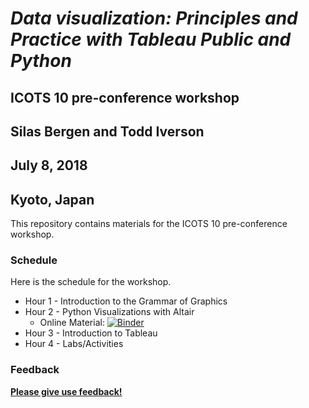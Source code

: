 # *Data visualization: Principles and Practice with Tableau Public and Python*
## ICOTS 10 pre-conference workshop
## Silas Bergen and Todd Iverson
## July 8, 2018
## Kyoto, Japan

This repository contains materials for the ICOTS 10 pre-conference workshop.

### Schedule

Here is the schedule for the workshop.

* Hour 1 - Introduction to the Grammar of Graphics
* Hour 2 - Python Visualizations with Altair
  * Online Material: [![Binder](https://beta.mybinder.org/badge.svg)](https://mybinder.org/v2/gh/WSU-DataScience/ICOTS10_Data_Visualization/master?urlpath=%2Flab)
* Hour 3 - Introduction to Tableau
* Hour 4 - Labs/Activities


### Feedback

[**Please give use feedback!**](https://winona.az1.qualtrics.com/jfe/form/SV_02muBvL1dKNCuP3)
